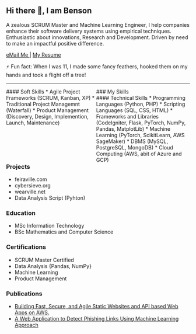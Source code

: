 ## Hi there 👋, I am Benson

A zealous SCRUM Master and Machine Learning Engineer, I help companies enhance their software delivery systems using empirical techniques. Enthusiastic about innovations, Research and Development. Driven by need to make an impactful positive difference.

<a href= "mailto: bensonspage@gmail.com"> eMail Me </a> | [My Resume](https://drive.google.com/file/d/1FLAf_-sA6ei2zygQQG2Jgmd5X1wQPN2E/view?usp=drive_link)

⚡ Fun fact: When I was 11, I made some fancy feathers, hooked them on my hands and took a flight off a tree!
<hr />

<div style = "width:100%; float:left;">
    ### My Skills

  <div style = "width:49%; float:left;">
    #### Soft Skills
    * Agile Project Frameworks (SCRUM, Kanban, XP)
    * Traditional Project Managemnt (Waterfall)
    * Product Management (Discovery, Design, Implemention, Launch, Maintenance)

  </div>

  <div style = "width:49%; float:left;">
    #### Technical Skills
    * Programming Languages (Python, PHP)
    * Scripting Languages (SQL, CSS, HTML)
    * Frameworks and Libraries (CodeIgniter, Flask, PyTorch, NumPy, Pandas, MatplotLib)
    * Machine Learning (PyTorch, ScikitLearn, AWS SageMaker)
    * DBMS (MySQL, PostgreSQL, MongoDB)
    * Cloud Computing (AWS, abit of Azure and GCP)

  </div>
</div>

### Projects
* feiraville.com
* cybersieve.org
* wearville.net
* Data Analysis Script (Pyhton)

### Education
* MSc Information Technology
* BSc Mathematics and Computer Science

### Certifications
* SCRUM Master Certified
* Data Analysis {Pandas, NumPy}
* Machine Learning
* Product Management

### Publications
* [Building Fast, Secure, and Agile Static Websites and API based Web Apps on AWS.](https://medium.com/@bensonspage/building-fast-secure-and-agile-static-websites-and-api-based-web-apps-on-aws-bb33a88985c5)
* [A Web Application to Detect Phishing Links Using Machine Learning Approach](https://papers.ssrn.com/sol3/papers.cfm?abstract_id=4578347)


<!--
**BensonsPage/bensonspage** is a ✨ _special_ ✨ repository because its `README.md` (this file) appears on your GitHub profile.

Here are some ideas to get you started:

- 🔭 I’m currently working on ...
- 🌱 I’m currently learning ...
- 👯 I’m looking to collaborate on ...
- 🤔 I’m looking for help with ...
- 💬 Ask me about ...
- 📫 How to reach me: ...
- 😄 Pronouns: ...
- ⚡ Fun fact: ...
-->
